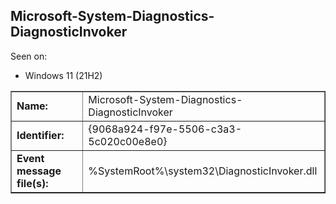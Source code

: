 ## Microsoft-System-Diagnostics-DiagnosticInvoker

Seen on:
* Windows 11 (21H2)

<table border="1" class="docutils">
  <tbody>
    <tr>
      <td><b>Name:</b></td>
      <td>Microsoft-System-Diagnostics-DiagnosticInvoker</td>
    </tr>
    <tr>
      <td><b>Identifier:</b></td>
      <td>{9068a924-f97e-5506-c3a3-5c020c00e8e0}</td>
    </tr>
    <tr>
      <td><b>Event message file(s):</b></td>
      <td>%SystemRoot%\system32\DiagnosticInvoker.dll</td>
    </tr>
  </tbody>
</table>

&nbsp;

